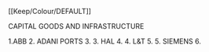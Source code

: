 [[Keep/Colour/DEFAULT]] 

CAPITAL GOODS AND INFRASTRUCTURE

1.ABB
2. ADANI PORTS
3. 3. HAL
4. 4. L&T
5. 5. SIEMENS 
6. 
